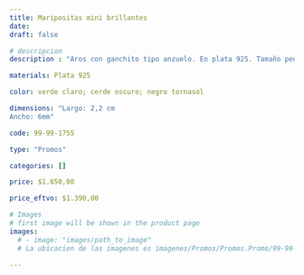 ```yaml
---
title: Maripositas mini brillantes
date: 
draft: false

# descripcion
description : "Aros con ganchito tipo anzuelo. En plata 925. Tamaño pequeño. Muy livianos y coloridos. Apto para niñas."

materials: Plata 925

color: verde claro; cerde oscuro; negro tornasol

dimensions: "Largo: 2,2 cm
Ancho: 6mm"

code: 99-99-1755

type: "Promos"

categories: []

price: $1.650,00

price_eftvo: $1.390,00

# Images
# first image will be shown in the product page
images:
  # - image: "images/path_to_image"
  # La ubicacion de las imagenes es imagenes/Promos/Promos.Promo/99-99-1755-maripositas-mini-brillantes

---
```

